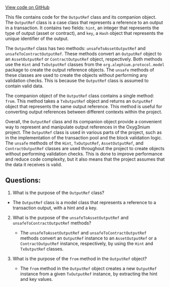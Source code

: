 [View code on GitHub](https://github.com/alephium/alephium/api/src/main/scala/org/alephium/api/model/OutputRef.scala)

This file contains code for the `OutputRef` class and its companion object. The `OutputRef` class is a case class that represents a reference to an output in a transaction. It contains two fields: `hint`, an integer that represents the type of output (asset or contract), and `key`, a `Hash` object that represents the unique identifier of the output.

The `OutputRef` class has two methods: `unsafeToAssetOutputRef` and `unsafeToContractOutputRef`. These methods convert an `OutputRef` object to an `AssetOutputRef` or `ContractOutputRef` object, respectively. Both methods use the `Hint` and `TxOutputRef` classes from the `org.alephium.protocol.model` package to create the output reference objects. The `unsafe` methods of these classes are used to create the objects without performing any validation checks. This is because the `OutputRef` class is assumed to contain valid data.

The companion object of the `OutputRef` class contains a single method: `from`. This method takes a `TxOutputRef` object and returns an `OutputRef` object that represents the same output reference. This method is useful for converting output references between different contexts within the project.

Overall, the `OutputRef` class and its companion object provide a convenient way to represent and manipulate output references in the Oxyg3nium project. The `OutputRef` class is used in various parts of the project, such as in the implementation of the transaction pool and the block validation logic. The `unsafe` methods of the `Hint`, `TxOutputRef`, `AssetOutputRef`, and `ContractOutputRef` classes are used throughout the project to create objects without performing validation checks. This is done to improve performance and reduce code complexity, but it also means that the project assumes that the data it receives is valid.
## Questions: 
 1. What is the purpose of the `OutputRef` class?
   - The `OutputRef` class is a model class that represents a reference to a transaction output, with a hint and a key.

2. What is the purpose of the `unsafeToAssetOutputRef` and `unsafeToContractOutputRef` methods?
   - The `unsafeToAssetOutputRef` and `unsafeToContractOutputRef` methods convert an `OutputRef` instance to an `AssetOutputRef` or a `ContractOutputRef` instance, respectively, by using the `Hint` and `TxOutputRef` classes.

3. What is the purpose of the `from` method in the `OutputRef` object?
   - The `from` method in the `OutputRef` object creates a new `OutputRef` instance from a given `TxOutputRef` instance, by extracting the hint and key values.